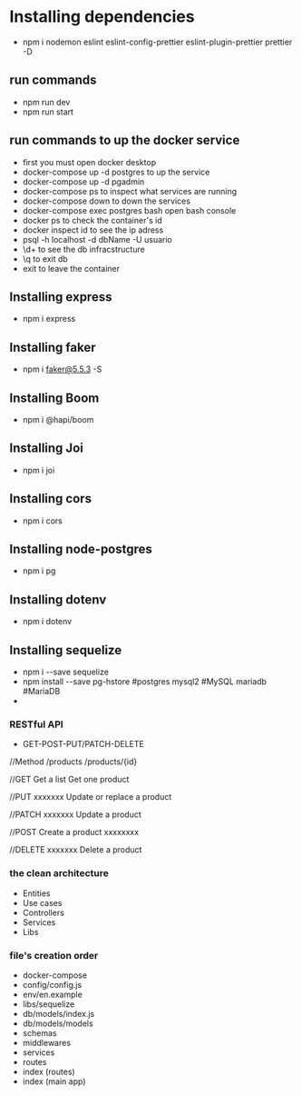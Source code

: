 # Installing dependencies

- npm i nodemon eslint eslint-config-prettier eslint-plugin-prettier prettier -D

## run commands
 - npm run dev
 - npm run start

## run commands to up the docker service
- first you must open docker desktop
- docker-compose up -d postgres  to up the service
- docker-compose up -d pgadmin 
- docker-compose ps  to inspect what services are running
- docker-compose down to down the services
- docker-compose exec postgres bash   open bash console
- docker ps to check the container's id
-  docker inspect id to see the ip adress
- psql -h localhost -d dbName -U usuario
- \d+ to see the db infracstructure
- \q to exit db
- exit to leave the container


## Installing express
- npm i express


## Installing faker
- npm i faker@5.5.3 -S

## Installing Boom
- npm i @hapi/boom

## Installing Joi
- npm i joi

## Installing cors
- npm i cors

## Installing node-postgres
- npm i pg

## Installing dotenv
- npm i dotenv

## Installing sequelize
- npm i --save sequelize
- npm install --save pg-hstore  #postgres
                     mysql2      #MySQL
                     mariadb     #MariaDB  
-                        




### RESTful API
 
- GET-POST-PUT/PATCH-DELETE


//Method     /products      /products/{id}


//GET        Get a list      Get one product


//PUT         xxxxxxx        Update or replace a product


//PATCH       xxxxxxx        Update a product


//POST      Create a product  xxxxxxxx


//DELETE      xxxxxxx        Delete a product


### the clean architecture

- Entities
- Use cases
- Controllers
- Services
- Libs

### file's creation order
- docker-compose
- config/config.js
- env/en.example
- libs/sequelize
- db/models/index.js
- db/models/models
- schemas
- middlewares
- services
- routes
- index (routes)
- index (main app)
